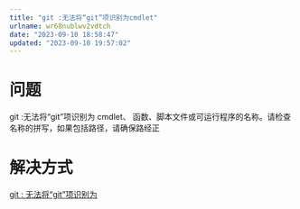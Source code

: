 ```yaml
---
title: "git :无法将“git”项识别为cmdlet"
urlname: wr68nublwv2vdtch
date: "2023-09-10 18:58:47"
updated: "2023-09-10 19:57:02"
---
```


# 问题

git :无法将“git”项识别为 cmdlet、 函数、脚本文件或可运行程序的名称。请检查名称的拼写，如果包括路径，请确保路经正

# 解决方式

[git : 无法将“git”项识别为](https://m.baidu.com/sf?pd=topone_trustpaper&resource_id=55858&word=git+:+%E6%97%A0%E6%B3%95%E5%B0%86%E2%80%9Cgit%E2%80%9D%E9%A1%B9%E8%AF%86%E5%88%AB%E4%B8%BA&ext=%7B%22url%22%3A%22http%3A%5C%2F%5C%2Fwww.taodudu.cc%5C%2Fnews%5C%2Fshow-6407388.html%22%2C%22srcid%22%3A%2228420%22%2C%22jumptype%22%3A%22text%22%2C%22urlsign%22%3A%223819040033359751954%22%2C%22sitesign%22%3A%223544305091466905480%22%2C%22query%22%3A%22git+%3A%5Cu65e0%5Cu6cd5%5Cu5c06%5Cu201cgit%5Cu201d%5Cu9879%5Cu8bc6%5Cu522b%5Cu4e3acmdlet%5Cu3001%22%2C%22token%22%3A%22c89ec5%22%7D&top=%7B%22sfhs%22:1%7D&atn=index&lid=11902020421571769082)
